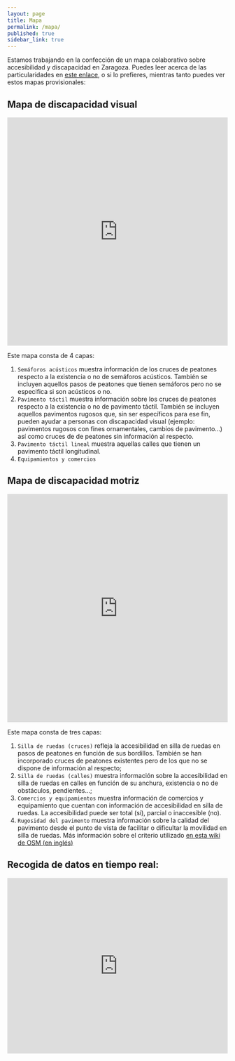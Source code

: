 ```yaml
---
layout: page
title: Mapa
permalink: /mapa/
published: true
sidebar_link: true
---
```


Estamos trabajando en la confección de un mapa colaborativo sobre accesibilidad y discapacidad en Zaragoza. Puedes leer acerca de las particularidades en [este enlace](/about#acerca-del-mapa), o si lo prefieres,  mientras tanto puedes ver estos mapas provisionales:

## Mapa de discapacidad visual

<iframe width="100%" height="520" frameborder="0" src="https://ccamara.carto.com/viz/472c495c-6238-4fb5-851e-93b844bc647c/embed_map" allowfullscreen webkitallowfullscreen mozallowfullscreen oallowfullscreen msallowfullscreen></iframe>

Este mapa consta de 4 capas:

1. `Semáforos acústicos` muestra información de los cruces de peatones respecto a la existencia o no de semáforos acústicos. También se incluyen aquellos pasos de peatones que tienen semáforos pero no se especifica si son acústicos o no.
1. `Pavimento táctil` muestra información sobre los cruces de peatones respecto a la existencia o no de pavimento táctil. También se incluyen aquellos pavimentos rugosos que, sin ser específicos para ese fin, pueden ayudar a personas con discapacidad visual (ejemplo: pavimentos rugosos con fines ornamentales, cambios de pavimento...) así como cruces de de peatones sin información al respecto.
1. `Pavimento táctil lineal` muestra aquellas calles que tienen un pavimento táctil longitudinal.
1. `Equipamientos y comercios`

## Mapa de discapacidad motriz

<iframe width="100%" height="520" frameborder="0" src="https://ccamara.carto.com/viz/a11856af-f34f-4862-9607-0486ac106fa6/embed_map" allowfullscreen webkitallowfullscreen mozallowfullscreen oallowfullscreen msallowfullscreen></iframe>

Este mapa consta de tres capas:

1. `Silla de ruedas (cruces)` refleja la accesibilidad en silla de ruedas en pasos de peatones en función de sus bordillos. También se han incorporado cruces de peatones existentes pero de los que no se dispone de información al respecto;
1. `Silla de ruedas (calles)` muestra información sobre la accesibilidad en silla de ruedas en calles en función de su anchura, existencia o no de obstáculos, pendientes...;
1. `Comercios y equipamientos` muestra información de comercios y equipamiento que cuentan con información de accesibilidad en silla de ruedas. La accesibilidad puede ser total (sí), parcial o inaccesible (no).
1. `Rugosidad del pavimento` muestra información sobre la calidad del pavimento desde el punto de vista de facilitar o dificultar la movilidad en silla de ruedas. Más información sobre el criterio utilizado [en esta wiki de OSM (en inglés)](http://wiki.openstreetmap.org/wiki/Key:smoothness#Smoothnessh)

## Recogida de datos en tiempo real:

<iframe src="http://overpass-turbo.eu/map.html?Q=%2F*%0AThis%20has%20been%20generated%20by%20the%20overpass-turbo%20wizard.%0AThe%20original%20search%20was%3A%0A%E2%80%9Cnote%3D%22%23Zaccesibilidad%22%E2%80%9D%0A*%2F%0A[out%3Ajson][timeout%3A25]%3B%0A%2F%2F%20gather%20results%0A%28%0A%20%20%2F%2F%20query%20part%20for%3A%20%E2%80%9Cnote%3D%22%23Zaccesibilidad%22%E2%80%9D%0A%20%20node[%22note%22%3D%22%23Zaccesibilidad%22]%2841.62371955114677%2C-0.9344387054443359%2C41.68143807852198%2C-0.8141040802001953%29%3B%0A%20%20way[%22note%22%3D%22%23Zaccesibilidad%22]%2841.62371955114677%2C-0.9344387054443359%2C41.68143807852198%2C-0.8141040802001953%29%3B%0A%20%20relation[%22note%22%3D%22%23Zaccesibilidad%22]%2841.62371955114677%2C-0.9344387054443359%2C41.68143807852198%2C-0.8141040802001953%29%3B%0A%29%3B%0A%2F%2F%20print%20results%0Aout%20body%3B%0A%3E%3B%0Aout%20skel%20qt%3B" width="100%" height="400" frameborder="0">
  <p>Your browser does not support iframes.</p>
</iframe>
